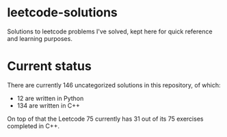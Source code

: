# leetcode-solutions

Solutions to leetcode problems I've solved, kept here for quick reference and learning purposes.

# Current status

There are currently 146 uncategorized solutions in this repository, of which:

- 12 are written in Python
- 134 are written in C++

On top of that the Leetcode 75 currently has 31 out of its 75 exercises completed in C++.
